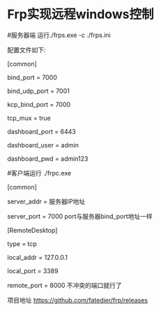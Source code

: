 # Frp实现远程windows控制

#服务器端 运行./frps.exe -c ./frps.ini

配置文件如下:

[common]

bind_port = 7000

bind_udp_port = 7001

kcp_bind_port = 7000

tcp_mux = true

dashboard_port = 6443

dashboard_user = admin

dashboard_pwd = admin123


#客户端运行 ./frpc.exe

[common]

server_addr = 服务器IP地址

server_port = 7000 port与服务器bind_port地址一样

[RemoteDesktop]

type = tcp

local_addr = 127.0.0.1

local_port = 3389

remote_port = 8000 不冲突的端口就行了


项目地址 https://github.com/fatedier/frp/releases
